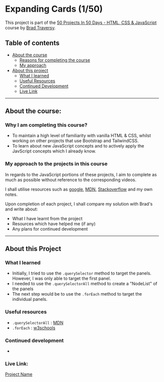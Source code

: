 # Expanding Cards (1/50)

This project is part of the [50 Projects In 50 Days - HTML, CSS & JavaScript](https://www.udemy.com/course/50-projects-50-days/) course by [Brad Traversy](https://github.com/bradtraversy).

## Table of contents

- [About the course](#about-the-course)
  - [Reasons for completing the course](#why-i-am-completing-this-course)
  - [My approach](#my-approach-to-the-projects-in-this-course)
- [About this project](#about-this-project)
  - [What I learned](#what-i-learned)
  - [Useful Resources](#useful-resources)
  - [Continued Development](#continued-development)
  - [Live Link](#live-link)

---

## About the course:

### Why I am completing this course?

- To maintain a high level of familiarity with vanilla HTML & CSS, whilst working on other projects that use Bootstrap and TailwindCSS.
- To learn about new JavaScript concepts and to actively apply the JavScript concepts which I already know.

### My approach to the projects in this course

In regards to the JavaScript portions of these projects, I aim to complete as much as possible without reference to the corresponding videos.

I shall utilise resources such as [google](https://www.google.co.uk), [MDN](https://developer.mozilla.org/), [Stackoverflow](https://stackoverflow.com/) and my own notes.

Upon completion of each project, I shall compare my solution with Brad's and write about:

- What I have learnt from the project
- Resources which have helped me (if any)
- Any plans for continued development

---

## About this Project

### What I learned

- Initially, I tried to use the `.querySelector` method to target the panels. However, I was only able to target the first panel.
- I needed to use the `.querySelectorAll` method to create a "NodeList" of the panels
- The next step would be to use the `.forEach` method to target the individual panels.

### Useful resources

- `.querySelectorAll` : [MDN](https://developer.mozilla.org/en-US/docs/Web/API/Document/querySelectorAll)
- `.forEach` : [w3schools](https://www.w3schools.com/jsref/jsref_foreach.asp)

### Continued development

-

### Live Link:

[Project Name](https://google.com/search?q=)
